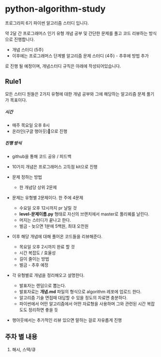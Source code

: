 # python-algorithm-study

프로그라피 6기 파이썬 알고리즘 스터디 입니다.

약 2달 간 프로그래머스 인기 유형 개념 공부 및 간단한 문제를 풀고 코드 리뷰하는 방식으로 진행합니다.

- 개념 스터디 (5주)
- 이후에는 프로그래머스 단계별 알고리즘 문제 스터디 (4주) - 추후에 방법 추가

로 진행 될 예정이며, 개념스터디 규칙은 아래에 작성되어있습니다.



## Rule1

모든 스터디 원들은 2가지 유형에 대한 개념 공부와 그에 해당하는 알고리즘 문제 풀기가 목표이다.

##### 시간

- 매주 목요일 오후 8시
- 온라인(구글 행아웃)으로 진행

##### 진행 방식

- github을 통해 코드 공유 / 피드백
- 10가지 개념은 프로그래머스 고득점 kit으로 진행
- 문제 정하는 방법
  - 한 개념당 상위 2문제
- 문제는 유형별 2문제이다. 한 주에 4문제
  - 수요일 오후 12시까지 pr 날릴 것
  - **level-문제이름.py** 형태로 자신의 브랜치에서 master로 풀리퀘를 날린다.
  - 머지는 스터디가 끝나고 한다.
  - 벌금 - 늦으면 1분에 5백원, 최대 오천원
- 이후 해당 개념에 대해 풀어온 코드들을 리뷰해준다.
  - 목요일 오후 2시까지 완료 할 것
  - 시간 복잡도 / 효율성
  - 길이 줄이는 방법
  - 벌금 - 추후 예정

- 각 유형별로 개념을 정리해오고 설명한다.
  - 발표자는 랜덤으로 뽑는다.
  - 발표자료는 **개념.md** 파일의 형식으로 algorithm 레포에 업로드 한다.
  - 알고리즘 기술 면접때 대답할 수 있을 정도의 자료면 충분하다.
  - 파이썬에서 어떤 알고리즘에서 어떤 자료형을 사용하며 그와 관련된 시간 복잡도도 정리하면 좋을 듯
- 행아웃에서는 추가적인 리뷰 있으면 말하는 걸로 자유롭게 진행



## 주차 별 내용

1. 해시, 스택/큐